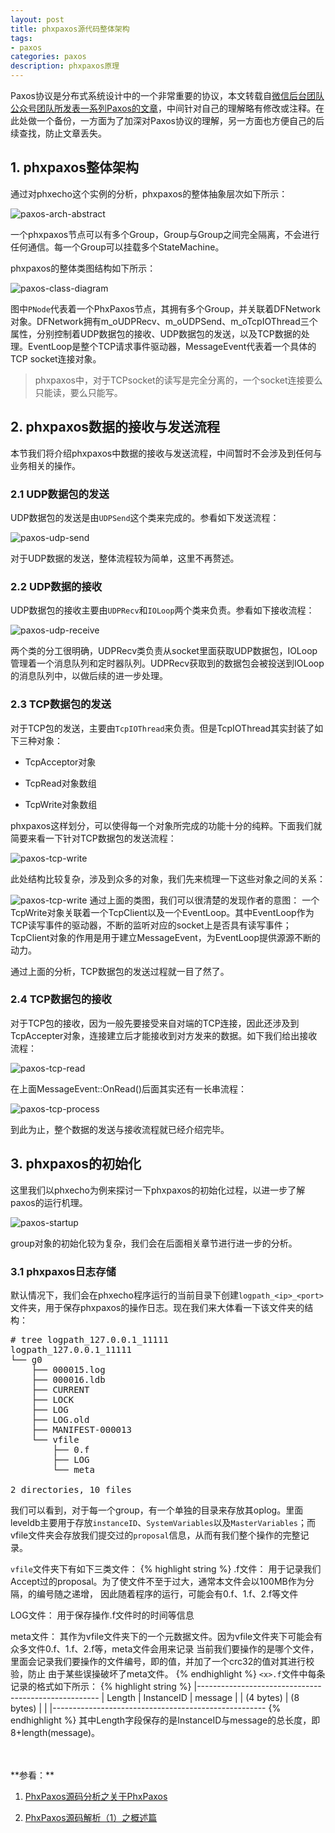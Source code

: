 ```yaml
---
layout: post
title: phxpaxos源代码整体架构
tags:
- paxos
categories: paxos
description: phxpaxos原理
---
```



Paxos协议是分布式系统设计中的一个非常重要的协议，本文转载自[微信后台团队公众号团队所发表一系列Paxos的文章](https://mp.weixin.qq.com/s/WEi2kojApSP8PBupdP_8yw)，中间针对自己的理解略有修改或注释。在此处做一个备份，一方面为了加深对Paxos协议的理解，另一方面也方便自己的后续查找，防止文章丢失。


<!-- more -->

## 1. phxpaxos整体架构
通过对phxecho这个实例的分析，phxpaxos的整体抽象层次如下所示：

![paxos-arch-abstract](https://ivanzz1001.github.io/records/assets/img/paxos/paxos_arch_abstract.jpg)

一个phxpaxos节点可以有多个Group，Group与Group之间完全隔离，不会进行任何通信。每一个Group可以挂载多个StateMachine。

phxpaxos的整体类图结构如下所示：

![paxos-class-diagram](https://ivanzz1001.github.io/records/assets/img/paxos/paxos_class_diagram.jpg)

图中```PNode```代表着一个PhxPaxos节点，其拥有多个Group，并关联着DFNetwork对象。DFNetwork拥有m_oUDPRecv、m_oUDPSend、m_oTcpIOThread三个属性，分别控制着UDP数据包的接收、UDP数据包的发送，以及TCP数据的处理。EventLoop是整个TCP请求事件驱动器，MessageEvent代表着一个具体的TCP socket连接对象。

>phxpaxos中，对于TCPsocket的读写是完全分离的，一个socket连接要么只能读，要么只能写。


## 2. phxpaxos数据的接收与发送流程
本节我们将介绍phxpaxos中数据的接收与发送流程，中间暂时不会涉及到任何与业务相关的操作。

### 2.1 UDP数据包的发送
UDP数据包的发送是由```UDPSend```这个类来完成的。参看如下发送流程：

![paxos-udp-send](https://ivanzz1001.github.io/records/assets/img/paxos/paxos_udp_send.jpg)

对于UDP数据的发送，整体流程较为简单，这里不再赘述。


### 2.2 UDP数据的接收
UDP数据包的接收主要由```UDPRecv```和```IOLoop```两个类来负责。参看如下接收流程：

![paxos-udp-receive](https://ivanzz1001.github.io/records/assets/img/paxos/paxos_udp_receive.jpg)

两个类的分工很明确，UDPRecv类负责从socket里面获取UDP数据包，IOLoop管理着一个消息队列和定时器队列。UDPRecv获取到的数据包会被投送到IOLoop的消息队列中，以做后续的进一步处理。


### 2.3 TCP数据包的发送
对于TCP包的发送，主要由```TcpIOThread```来负责。但是TcpIOThread其实封装了如下三种对象：

* TcpAcceptor对象

* TcpRead对象数组

* TcpWrite对象数组

phxpaxos这样划分，可以使得每一个对象所完成的功能十分的纯粹。下面我们就简要来看一下针对TCP数据包的发送流程：

![paxos-tcp-write](https://ivanzz1001.github.io/records/assets/img/paxos/paxos_tcp_write.jpg)

此处结构比较复杂，涉及到众多的对象，我们先来梳理一下这些对象之间的关系：

![paxos-tcp-write](https://ivanzz1001.github.io/records/assets/img/paxos/paxos_tcp_arch.jpg)
通过上面的类图，我们可以很清楚的发现作者的意图： 一个TcpWrite对象关联着一个TcpClient以及一个EventLoop。其中EventLoop作为TCP读写事件的驱动器，不断的监听对应的socket上是否具有读写事件；TcpClient对象的作用是用于建立MessageEvent，为EventLoop提供源源不断的动力。

通过上面的分析，TCP数据包的发送过程就一目了然了。



### 2.4 TCP数据包的接收

对于TCP包的接收，因为一般先要接受来自对端的TCP连接，因此还涉及到TcpAccepter对象，连接建立后才能接收到对方发来的数据。如下我们给出接收流程：

![paxos-tcp-read](https://ivanzz1001.github.io/records/assets/img/paxos/paxos_tcp_read.jpg)

在上面MessageEvent::OnRead()后面其实还有一长串流程：

![paxos-tcp-process](https://ivanzz1001.github.io/records/assets/img/paxos/paxos_tcp_process.jpg)


到此为止，整个数据的发送与接收流程就已经介绍完毕。


## 3. phxpaxos的初始化
这里我们以phxecho为例来探讨一下phxpaxos的初始化过程，以进一步了解paxos的运行机理。

![paxos-startup](https://ivanzz1001.github.io/records/assets/img/paxos/paxos_startup.jpg)

group对象的初始化较为复杂，我们会在后面相关章节进行进一步的分析。

### 3.1 phxpaxos日志存储

默认情况下，我们会在phxecho程序运行的当前目录下创建```logpath_<ip>_<port>```文件夹，用于保存phxpaxos的操作日志。现在我们来大体看一下该文件夹的结构：
<pre>
# tree logpath_127.0.0.1_11111
logpath_127.0.0.1_11111
└── g0
    ├── 000015.log
    ├── 000016.ldb
    ├── CURRENT
    ├── LOCK
    ├── LOG
    ├── LOG.old
    ├── MANIFEST-000013
    └── vfile
        ├── 0.f
        ├── LOG
        └── meta

2 directories, 10 files
</pre>
我们可以看到，对于每一个group，有一个单独的目录来存放其oplog。里面leveldb主要用于存放```instanceID```、```SystemVariables```以及```MasterVariables```；而vfile文件夹会存放我们提交过的```proposal```信息，从而有我们整个操作的完整记录。

```vfile```文件夹下有如下三类文件：
{% highlight string %}
<x>.f文件： 用于记录我们Accept过的proposal。为了使文件不至于过大，通常本文件会以100MB作为分隔，<x>的编号随之递增，
           因此随着程序的运行，可能会有0.f、1.f、2.f等文件

LOG文件： 用于保存操作<x>.f文件时的时间等信息

meta文件： 其作为vfile文件夹下的一个元数据文件。因为vfile文件夹下可能会有众多文件0.f、1.f、2.f等，meta文件会用来记录
          当前我们要操作的是哪个文件，里面会记录我们要操作的文件编号，即<x>的值，并加了一个crc32的值对其进行校验，防止
          由于某些误操破坏了meta文件。
{% endhighlight %}
```<x>.f```文件中每条记录的格式如下所示：
{% highlight string %}
|-----------------------------------------------------
|  Length       |  InstanceID     |   message        |
| (4 bytes)     |    (8 bytes)    |                  |
|-----------------------------------------------------
{% endhighlight %}
其中Length字段保存的是InstanceID与message的总长度，即8+length(message)。



<br />
<br />
**参看：**

1. [PhxPaxos源码分析之关于PhxPaxos](https://www.jianshu.com/p/9f1a874a39e5)

2. [PhxPaxos源码解析（1）之概述篇](https://blog.csdn.net/weixin_41713182/article/details/88147487)



<br />
<br />
<br />


